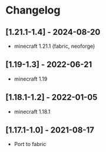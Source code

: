# Changelog

## [1.21.1-1.4] - 2024-08-20

- minecraft 1.21.1 (fabric, neoforge)

## [1.19-1.3] - 2022-06-21

- minecraft 1.19

## [1.18.1-1.2] - 2022-01-05

- minecraft 1.18.1

## [1.17.1-1.0] - 2021-08-17

- Port to fabric

